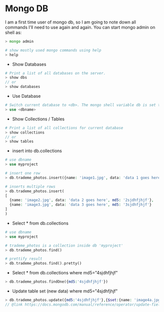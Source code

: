 # Mongo DB
I am a first time user of mongo db, so I am going to note down all commands I'll need to use again and again. You can start mongo admin on shell as:

```php
> mongo admin

# show mostly used mongo commands using help
> help
```

* Show Databases

```php
# Print a list of all databases on the server.
> show dbs
// or
> show databases
```

* Use Database

```php
# Switch current database to <db>. The mongo shell variable db is set to the current database.
> use <dbname>
```

* Show Collections / Tables

```php
# Print a list of all collections for current database
> show collections
// or
> show tables
```

* insert into db.collections
```php
# use dbname
> use myproject

# insert one row
> db.trademe_photos.insert({name: 'image1.jpg', data: 'data 1 goes here', md5: '1sjdhfjhjf'}) 

# inserts multiple rows
> db.trademe_photos.insert(
[
  {name: 'image2.jpg', data: 'data 2 goes here', md5: '2sjdhfjhjf'},
  {name: 'image3.jpg', data: 'data 3 goes here', md5: '3sjdhfjhjf'}
]
) 
```

* Select * from db.collections
```php
# use dbname
> use myproject

# trademe_photos is a collection inside db 'myproject'
> db.trademe_photos.find() 

# prettify result
> db.trademe_photos.find().pretty() 
```

* Select * from db.collections where md5="4sjdhfjhjf"
```php
> db.trademe_photos.findOne({md5:'4sjdhfjhjf'})
```

* Update table set (new data) where md5="4sjdhfjhjf"
```php
> db.trademe_photos.update({md5:'4sjdhfjhjf'},{$set:{name: 'image4a.jpg', data:'sdhfjsd/=', md5:'4akjshfdjsh'}})
// @link https://docs.mongodb.com/manual/reference/operator/update-field/
```
